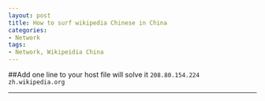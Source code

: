 ```yaml
---
layout: post
title: How to surf wikipedia Chinese in China
categories:
- Network
tags:
- Network, Wikipeidia China
---
```


     
	 
##Add one line to your host file will solve it
`208.80.154.224 zh.wikipedia.org`

----
